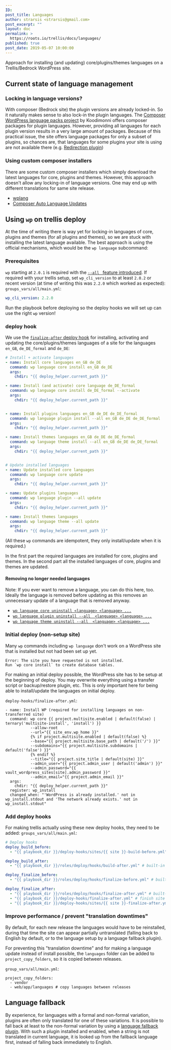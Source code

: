 ```yaml
---
ID:
post_title: Languages
author: strarsis <strarsis@gmail.com>
post_excerpt: ""
layout: doc
permalink: >
  https://roots.io/trellis/docs/languages/
published: true
post_date: 2019-05-07 10:00:00
---
```

Approach for installing (and updating) core/plugins/themes languages on a Trellis/Bedrock WordPress site.

## Current state of language management
### Locking in language versions?
With composer (Bedrock site) the plugin versions are already locked-in. So it naturally makes sense to also lock-in the plugin languages.
The [Composer WordPress language packs project](https://wp-languages.github.io/) by Koodimonni offers composer packages for plugin languages.
However, providing all languages for each plugin version results in a very large amount of packages.
Because of this practical issue, the site offers language packages for only a subset of plugins, so chances are, that languages for some plugins your site is using are not available there (e.g. [Redirection plugin](https://wordpress.org/plugins/redirection/))

### Using custom composer installers
There are some custom composer installers which simply download the latest languages for core, plugins and themes. However, this approach doesn't allow any locking-in of language versions. One may end up with different translations for same site release.
- [wplang](https://github.com/bjornjohansen/wplang)
- [Composer Auto Language Updates](https://github.com/Angrycreative/composer-plugin-language-update)


## Using `wp` on trellis deploy
At the time of writing there is way yet for locking-in languages of core, plugins and themes (for all plugins and themes), so we are stuck with installing the latest language available.
The best approach is using the official mechanisms, which would be the `wp language` subcommand:

### Prerequisites
`wp` starting at `2.0.1` is required with the [`--all ` feature introduced](https://github.com/wp-cli/language-command/pull/64).
If required with your trellis setup, set `wp_cli_version` to at least `2.0.2` or recent version (at time of writing this was `2.2.0` which worked as expected):
`groups_vars/all/main.yml`:
```yml
wp_cli_version: 2.2.0
````
Run the playbook before deploying so the deploy hooks we will set up can use the right `wp` version!

### deploy hook
We use the [`finalize-after` deploy hook](https://roots.io/trellis/docs/deploys/#default-hooks) for installing, activating and updating the core/plugins/themes languages of a site for the languages `en_GB`, `de_DE_formal` and `de_DE`:
```yaml
# Install + activate languages
- name: Install core languages en_GB de_DE
  command: wp language core install en_GB de_DE
  args:
    chdir: "{{ deploy_helper.current_path }}"

- name: Install (and activate) core language de_DE_formal
  command: wp language core install de_DE_formal --activate
  args:
    chdir: "{{ deploy_helper.current_path }}"


- name: Install plugins languages en_GB de_DE de_DE_formal
  command: wp language plugin install --all en_GB de_DE de_DE_formal
  args:
    chdir: "{{ deploy_helper.current_path }}"

- name: Install themes languages en_GB de_DE de_DE_formal
  command: wp language theme install --all en_GB de_DE de_DE_formal
  args:
    chdir: "{{ deploy_helper.current_path }}"


# Update installed languages
- name: Update installed core languages
  command: wp language core update
  args:
    chdir: "{{ deploy_helper.current_path }}"

- name: Update plugins languages
  command: wp language plugin --all update
  args:
    chdir: "{{ deploy_helper.current_path }}"

- name: Install themes languages
  command: wp language theme --all update
  args:
    chdir: "{{ deploy_helper.current_path }}"
````
(All these `wp` commands are idempotent, they only install/update when it is required.)

In the first part the required languages are installed for core, plugins and themes.
In the second part all the installed languages of core, plugins and themes are updated.

#### Removing no longer needed languages
Note: If you ever want to remove a language, you can do this here, too.
Ideally the language is removed before updating as this removes an unnecessary update of a language that is removed anyway.
- [`wp language core uninstall <language> <language> ...`](https://developer.wordpress.org/cli/commands/language/core/uninstall/)
- [`wp language plugin uninstall --all  <language> <language> ...`](https://developer.wordpress.org/cli/commands/language/plugin/uninstall/)
- [`wp language theme uninstall --all  <language> <language> ...`](https://developer.wordpress.org/cli/commands/language/theme/uninstall/)

### Initial deploy (non-setup site)
Many `wp` commands including `wp language` don't work on a WordPress site that is installed but not had been set up yet.
````
Error: The site you have requested is not installed.
Run `wp core install` to create database tables.
````
For making an initial deploy possible, the WordPress site has to be setup at the beginning of deploy. You may overwrite everything using a transfer script or backup/restore plugin, etc. This is only important here for being able to install/update the languages on initial deploy.

`deploy-hooks/finalize-after.yml`:
````
- name: Install WP (required for installing languages on non-transferred site)
  command: wp core {{ project.multisite.enabled | default(false) | ternary('multisite-install', 'install') }}
           --allow-root
           --url="{{ site_env.wp_home }}"
           {% if project.multisite.enabled | default(false) %}
           --base="{{ project.multisite.base_path | default('/') }}"
           --subdomains="{{ project.multisite.subdomains | default('false') }}"
           {% endif %}
           --title="{{ project.site_title | default(site) }}"
           --admin_user="{{ project.admin_user | default('admin') }}"
           --admin_password="{{ vault_wordpress_sites[site].admin_password }}"
           --admin_email="{{ project.admin_email }}"
  args:
    chdir: "{{ deploy_helper.current_path }}"
  register: wp_install
  changed_when: "'WordPress is already installed.' not in wp_install.stdout and 'The network already exists.' not in wp_install.stdout"
````

### Add deploy hooks
For making trellis actually using these new deploy hooks, they need to be added:
`groups_vars/all/main.yml`:
```yml
# Deploy hooks
deploy_build_before:
  - "{{ playbook_dir }}/deploy-hooks/sites/{{ site }}-build-before.yml" # build + upload theme assets

deploy_build_after:
  - "{{ playbook_dir }}/roles/deploy/hooks/build-after.yml" # built-in

deploy_finalize_before:
  - "{{ playbook_dir }}/roles/deploy/hooks/finalize-before.yml" # built-in

deploy_finalize_after:
  - "{{ playbook_dir }}/roles/deploy/hooks/finalize-after.yml" # built-in
  - "{{ playbook_dir }}/deploy-hooks/finalize-after.yml" # finish site setup for installing languages
  - "{{ playbook_dir }}/deploy-hooks/sites/{{ site }}-finalize-after.yml" # install + update languages
````

### Improve performance / prevent "translation downtimes"
By default, for each new release the languages would have to be reinstalled, during that time the site can appear partially untranslated (falling back to English by default, or to the language setup by a language fallback plugin).

For preventing this "translation downtime" and for making a language update instead of install possible, the `languages` folder can be added to `project_copy_folders`, so it is copied between releases.

`group_vars/all/main.yml`:
````
project_copy_folders:
  - vendor
  - web/app/languages # copy languages between releases
````

## Language fallback
By experience, for languages with a formal and non-formal variation, plugins are often only translated for one of these variations. It is possible to fall back at least to the non-formal variation by using a [language fallback plugin](https://wordpress.org/plugins/language-fallback/).
With such a plugin installed and enabled, when a string is not translated in current language, it is looked up from the fallback language first, instead of falling back immediately to English.
